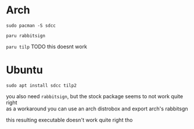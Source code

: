 
# Arch

`sudo pacman -S sdcc`

`paru rabbitsign`

`paru tilp` TODO this doesnt work

# Ubuntu

`sudo apt install sdcc tilp2`

you also need `rabbitsign`, but the stock package seems to not work quite right\
as a workaround you can use an arch distrobox and export arch's rabbitsgn

this resulting executable doesn't work quite right tho
